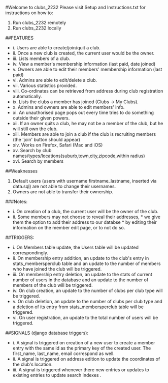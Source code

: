 #Welcome to clubs_2232
Please visit Setup and Instructions.txt for instructions on how to:
1. Run clubs_2232 remotely
2. Run clubs_2232 locally

##FEATURES
* i.	Users are able to create/join/quit a club.
* ii.	Once a new club is created, the current user would be the owner.
* iii. 	Lists members of a club.
* iv. 	View a member's membership information (last paid, date joined)
* v. 	Owners are able to edit their members' membership information (last paid)
* vi. 	Admins are able to edit/delete a club.
* vii. 	Various statistics provided.
* viii. Co-ordinates can be retrieved from address during club registration automatically.
* ix. 	Lists the clubs a member has joined (Clubs -> My Clubs).
* x. 	Admins and owners are able to edit members' info.
* xi. 	An unauthorised page pops out every time tries to do something outside their given powers.
* xii. 	If an owner quits a club, he may not be a member of the club, but he will still own the club.
* xiii. Members are able to join a club if the club is recruiting members (the 'join' button should appear)
* xiv. 	Works on Firefox, Safari (Mac and iOS) 
* xv. 	Search by club names/types/locations(suburb,town,city,zipcode,within radius)
* xvi. 	Search by members 

##Weaknesses
1. Default users (users with username firstname_lastname, inserted via data.sql) are not able to change their usernames.
2. Owners are not able to transfer their ownership.

###Notes:
* i. 	On creation of a club, the current user will be the owner of the club.
* ii. 	Some members may not choose to reveal their addresses, 
			*	we give them the option to add their address to our databse 
			*	by editing their information on the member edit page, or to not do so.

##TRIGGERS:
* i. 	On Members table update, the Users table will be updated correspondingly.
* ii. 	On membership entry addition, an update to the club's entry in stats_membersperclub table and an update to the number of members who have joined the club will be triggered.
* iii. 	On membership entry deletion, an update to the stats of current number of users in the database and an update to the number of members of the club will be triggered.
* iv. 	On club creation, an update to the number of clubs per club type will be triggered.
* v. 	On club deletion, an update to the number of clubs per club type and a deletion of its entry from stats_membersperclub table will be triggered.
* vi. 	On user registration, an update to the total number of users will be triggered.

##SIGNALS (django database triggers):
* i. 	A signal is triggered on creation of a new user to create a member entry with the same id as the primary key of the created user. The first_name, last_name, email correspond as well.
* ii. 	A signal is triggered on address edition to update the coordinates of the club's location.
* iii. 	A signal is triggered whenever there new entries or updates to existing entries to update search indexes .

